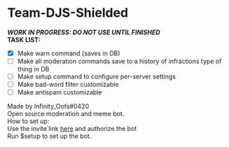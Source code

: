 # Team-DJS-Shielded
**_WORK IN PROGRESS: DO NOT USE UNTIL FINISHED_**  
**TASK LIST:**  
- [x] Make warn command (saves in DB)
- [ ] Make all moderation commands save to a history of infractions type of thing in DB
- [ ] Make setup command to configure per-server settings
- [ ] Make bad-word filter customizable
- [ ] Make antispam customizable  
  
Made by Infinity_Oofs#0420  
Open source moderation and meme bot.  
How to set up:  
Use the invite link [here](https://discord.com/api/oauth2/authorize?client_id=863465066308829184&permissions=469888087&scope=bot) and authorize the bot  
Run $setup to set up the bot.  
